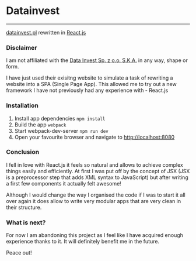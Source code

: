 # Datainvest
---
[datainvest.pl](http://datainvest.pl/) rewritten in [React.js](https://facebook.github.io/react/index.html)

### Disclaimer
I am not affiliated with the [Data Invest Sp. z o.o. S.K.A.](http://datainvest.pl/) in any way, shape or form.

I have just used their exisitng website to simulate a task of rewriting a website into a SPA (Single Page App). This allowed me to try out a new framework I have not previously had any experience with - React.js

### Installation
1. Install app dependencies `npm install`
2. Build the app `webpack`
3. Start webpack-dev-server `npm run dev`
4. Open your favourite browser and navigate to [http://localhost:8080](http://localhost:8080)

### Conclusion
I fell in love with React.js it feels so natural and allows to achieve complex things easily and efficiently. At first I was put off by the concept of JSX (JSX is a preprocessor step that adds XML syntax to JavaScript) but after writing a first few components it actually felt awesome!

Although I would change the way I organised the code if I was to start it all over again it does allow to write very modular apps that are very clean in their structure.

### What is next?
For now I am abandoning this project as I feel like I have acquired enough experience thanks to it. It will definitely benefit me in the future.

Peace out!
